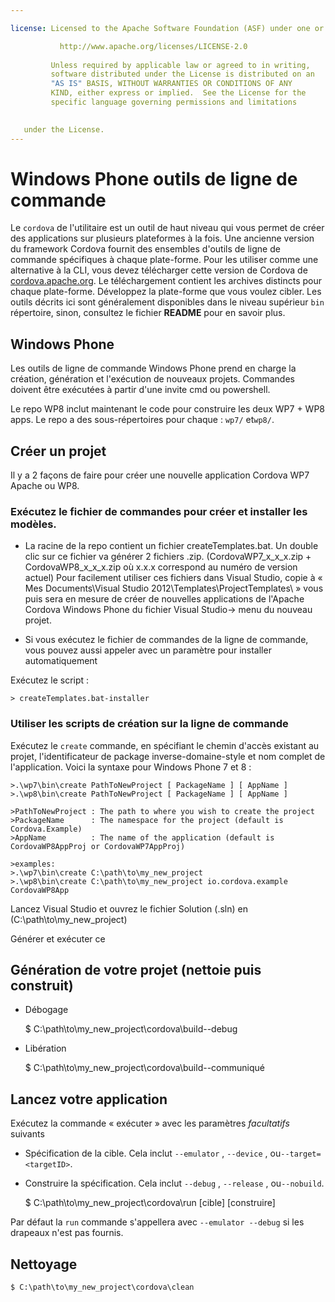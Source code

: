 ```yaml
---

license: Licensed to the Apache Software Foundation (ASF) under one or more contributor license agreements. See the NOTICE file distributed with this work for additional information regarding copyright ownership. The ASF licenses this file to you under the Apache License, Version 2.0 (the "License"); you may not use this file except in compliance with the License. You may obtain a copy of the License at

           http://www.apache.org/licenses/LICENSE-2.0
    
         Unless required by applicable law or agreed to in writing,
         software distributed under the License is distributed on an
         "AS IS" BASIS, WITHOUT WARRANTIES OR CONDITIONS OF ANY
         KIND, either express or implied.  See the License for the
         specific language governing permissions and limitations
    

   under the License.
---
```


# Windows Phone outils de ligne de commande

Le `cordova` de l'utilitaire est un outil de haut niveau qui vous permet de créer des applications sur plusieurs plateformes à la fois. Une ancienne version du framework Cordova fournit des ensembles d'outils de ligne de commande spécifiques à chaque plate-forme. Pour les utiliser comme une alternative à la CLI, vous devez télécharger cette version de Cordova de [cordova.apache.org][1]. Le téléchargement contient les archives distincts pour chaque plate-forme. Développez la plate-forme que vous voulez cibler. Les outils décrits ici sont généralement disponibles dans le niveau supérieur `bin` répertoire, sinon, consultez le fichier **README** pour en savoir plus.

 [1]: http://cordova.apache.org

## Windows Phone

Les outils de ligne de commande Windows Phone prend en charge la création, génération et l'exécution de nouveaux projets. Commandes doivent être exécutées à partir d'une invite cmd ou powershell.

Le repo WP8 inclut maintenant le code pour construire les deux WP7 + WP8 apps. Le repo a des sous-répertoires pour chaque : `wp7/` et`wp8/`.

## Créer un projet

Il y a 2 façons de faire pour créer une nouvelle application Cordova WP7 Apache ou WP8.

### Exécutez le fichier de commandes pour créer et installer les modèles.

*   La racine de la repo contient un fichier createTemplates.bat. Un double clic sur ce fichier va générer 2 fichiers .zip. (CordovaWP7\_x\_x\_x.zip + CordovaWP8\_x\_x\_x.zip où x.x.x correspond au numéro de version actuel) Pour facilement utiliser ces fichiers dans Visual Studio, copie à « Mes Documents\Visual Studio 2012\Templates\ProjectTemplates\ » vous puis sera en mesure de créer de nouvelles applications de l'Apache Cordova Windows Phone du fichier Visual Studio-> menu du nouveau projet.

*   Si vous exécutez le fichier de commandes de la ligne de commande, vous pouvez aussi appeler avec un paramètre pour installer automatiquement

Exécutez le script :

    > createTemplates.bat-installer
    

### Utiliser les scripts de création sur la ligne de commande

Exécutez le `create` commande, en spécifiant le chemin d'accès existant au projet, l'identificateur de package inverse-domaine-style et nom complet de l'application. Voici la syntaxe pour Windows Phone 7 et 8 :

    >.\wp7\bin\create PathToNewProject [ PackageName ] [ AppName ]
    >.\wp8\bin\create PathToNewProject [ PackageName ] [ AppName ]
    
    >PathToNewProject : The path to where you wish to create the project
    >PackageName      : The namespace for the project (default is Cordova.Example)
    >AppName          : The name of the application (default is CordovaWP8AppProj or CordovaWP7AppProj)
    
    >examples:
    >.\wp7\bin\create C:\path\to\my_new_project
    >.\wp8\bin\create C:\path\to\my_new_project io.cordova.example CordovaWP8App
    

Lancez Visual Studio et ouvrez le fichier Solution (.sln) en (C:\path\to\my\_new\_project)

Générer et exécuter ce

## Génération de votre projet (nettoie puis construit)

*   Débogage
    
    $ C:\path\to\my\_new\_project\cordova\build--debug

*   Libération
    
    $ C:\path\to\my\_new\_project\cordova\build--communiqué

## Lancez votre application

Exécutez la commande « exécuter » avec les paramètres *facultatifs* suivants

*   Spécification de la cible. Cela inclut `--emulator` , `--device` , ou`--target=<targetID>`.

*   Construire la spécification. Cela inclut `--debug` , `--release` , ou`--nobuild`.
    
    $ C:\path\to\my\_new\_project\cordova\run \[cible\] \[construire\]

Par défaut la `run` commande s'appellera avec `--emulator --debug` si les drapeaux n'est pas fournis.

## Nettoyage

    $ C:\path\to\my_new_project\cordova\clean